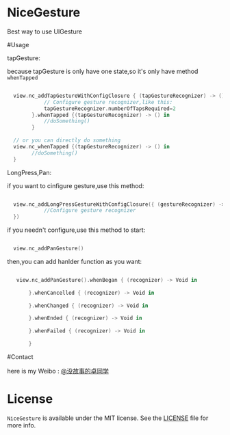 # NiceGesture
Best way to use UIGesture

#Usage

tapGesture:

because tapGesture is only have one state,so it's only have method <code>whenTapped</code>

```swift

  view.nc_addTapGestureWithConfigClosure { (tapGestureRecognizer) -> () in
            // Configure gesture recognizer,like this:
            tapGestureRecognizer.numberOfTapsRequired=2
        }.whenTapped {(tapGestureRecognizer) -> () in
            //doSomething()
        }
        
  // or you can directly do something 
  view.nc_whenTapped {(tapGestureRecognizer) -> () in
        //doSomething()
  }

```

LongPress,Pan:

if you want to cinfigure gesture,use this method:

```swift

  view.nc_addLongPressGestureWithConfigClosure({ (gestureRecognizer) -> () in
            //Configure gesture recognizer
  })

```
if you needn't configure,use this method to start:

```swift

  view.nc_addPanGesture()

```

then,you can add hanlder function as you want:

```swift

   view.nc_addPanGesture().whenBegan { (recognizer) -> Void in
            
       }.whenCancelled { (recognizer) -> Void in
            
       }.whenChanged { (recognizer) -> Void in
            
       }.whenEnded { (recognizer) -> Void in
            
       }.whenFailed { (recognizer) -> Void in
            
       }

```

#Contact

here is my Weibo : [@没故事的卓同学](http://weibo.com/1926303682)

# License

`NiceGesture` is available under the MIT license. See the [LICENSE](./LICENSE) file for more info.